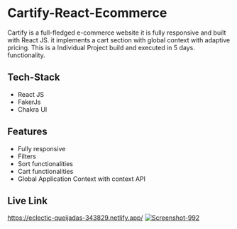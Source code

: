 # Cartify-React-Ecommerce
Cartify is a full-fledged e-commerce website it is fully responsive and built with React JS. it implements a cart section with global context with adaptive pricing. 
This is a Individual Project build and executed in 5 days.
functionality.
## Tech-Stack
- React JS 
- FakerJs 
- Chakra UI
## Features
- Fully responsive
- Filters
- Sort functionalities
- Cart functionalities
- Global Application Context with context API
## Live Link
https://eclectic-queijadas-343829.netlify.app/
<a href='https://postimg.cc/ZChsJ1HW' target='_blank'><img src='https://i.postimg.cc/ZChsJ1HW/Screenshot-992.png' border='0' alt='Screenshot-992'/></a>
